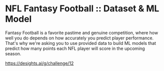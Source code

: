 # NFL Fantasy Football :: Dataset & ML Model
Fantasy Football is a favorite pastime and genuine competition, where how well you do depends on how accurately you predict player performance. That's why we're asking you to use provided data to build ML models that predict how many points each NFL player will score in the upcoming season.

https://desights.ai/g/challenge/12
